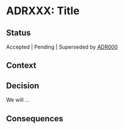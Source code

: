 # ADRXXX: Title

## Status

Accepted | Pending | Superseded by [ADR000](000-template.md)

## Context

## Decision

We will ...

## Consequences
